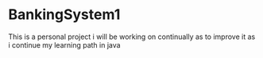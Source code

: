 # BankingSystem1
This is a personal project i will be working on continually as to improve it as i continue my learning path in java
